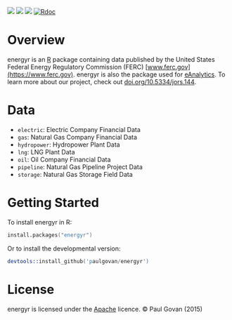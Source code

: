 ![](http://www.r-pkg.org/badges/version/energyr)
![](http://cranlogs.r-pkg.org/badges/grand-total/energyr)
![](https://travis-ci.org/paulgovan/energyr.svg?branch=master)
[![Rdoc](http://www.rdocumentation.org/badges/version/energyr)](http://www.rdocumentation.org/packages/energyr) 


# Overview
energyr is an [R](https://www.r-project.org) package containing data published by the United States Federal Energy Regulatory Commission (FERC) [www.ferc.gov](https://www.ferc.gov). energyr is also the package used for [eAnalytics](http://paulgovan.github.io/eAnalytics/). To learn more about our project, check out [doi.org/10.5334/jors.144](http://doi.org/10.5334/jors.144).

# Data
* `electric`: Electric Company Financial Data
* `gas`: Natural Gas Company Financial Data
* `hydropower`: Hydropower Plant Data
* `lng`: LNG Plant Data
* `oil`: Oil Company Financial Data
* `pipeline`: Natural Gas Pipeline Project Data
* `storage`: Natural Gas Storage Field Data

# Getting Started
To install energyr in R:

```S
install.packages("energyr")
```

Or to install the developmental version:

```S
devtools::install_github('paulgovan/energyr')
```

# License
energyr is licensed under the [Apache](http://www.apache.org/licenses/LICENSE-2.0) licence. &copy; Paul Govan (2015)
